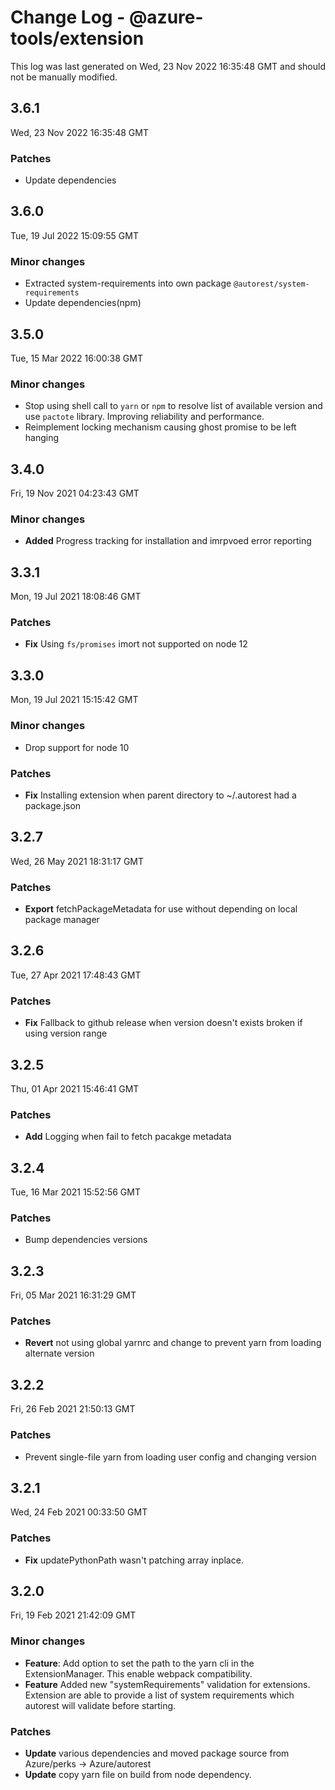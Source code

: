 # Change Log - @azure-tools/extension

This log was last generated on Wed, 23 Nov 2022 16:35:48 GMT and should not be manually modified.

## 3.6.1
Wed, 23 Nov 2022 16:35:48 GMT

### Patches

- Update dependencies

## 3.6.0
Tue, 19 Jul 2022 15:09:55 GMT

### Minor changes

- Extracted system-requirements into own package `@autorest/system-requirements`
- Update dependencies(npm)

## 3.5.0
Tue, 15 Mar 2022 16:00:38 GMT

### Minor changes

- Stop using shell call to `yarn` or `npm` to resolve list of available version and use `pactote` library. Improving reliability and performance.
- Reimplement locking mechanism causing ghost promise to be left hanging

## 3.4.0
Fri, 19 Nov 2021 04:23:43 GMT

### Minor changes

- **Added** Progress tracking for installation and imrpvoed error reporting

## 3.3.1
Mon, 19 Jul 2021 18:08:46 GMT

### Patches

- **Fix** Using `fs/promises` imort not supported on node 12

## 3.3.0
Mon, 19 Jul 2021 15:15:42 GMT

### Minor changes

- Drop support for node 10

### Patches

- **Fix** Installing extension when parent directory to ~/.autorest had a package.json

## 3.2.7
Wed, 26 May 2021 18:31:17 GMT

### Patches

- **Export** fetchPackageMetadata for use without depending on local package manager

## 3.2.6
Tue, 27 Apr 2021 17:48:43 GMT

### Patches

- **Fix** Fallback to github release when version doesn't exists broken if using version range

## 3.2.5
Thu, 01 Apr 2021 15:46:41 GMT

### Patches

- **Add** Logging when fail to fetch pacakge metadata

## 3.2.4
Tue, 16 Mar 2021 15:52:56 GMT

### Patches

- Bump dependencies versions

## 3.2.3
Fri, 05 Mar 2021 16:31:29 GMT

### Patches

- **Revert** not using global yarnrc and change to prevent yarn from loading alternate version

## 3.2.2
Fri, 26 Feb 2021 21:50:13 GMT

### Patches

- Prevent single-file yarn from loading user config and changing version

## 3.2.1
Wed, 24 Feb 2021 00:33:50 GMT

### Patches

- **Fix** updatePythonPath wasn't patching array inplace.

## 3.2.0
Fri, 19 Feb 2021 21:42:09 GMT

### Minor changes

- **Feature**: Add option to set the path to the yarn cli in the ExtensionManager. This enable webpack compatibility.
- **Feature** Added new "systemRequirements" validation for extensions. Extension are able to provide a list of system requirements which autorest will validate before starting.

### Patches

- **Update** various dependencies and moved package source from Azure/perks -> Azure/autorest
- **Update** copy yarn file on build from node dependency.

